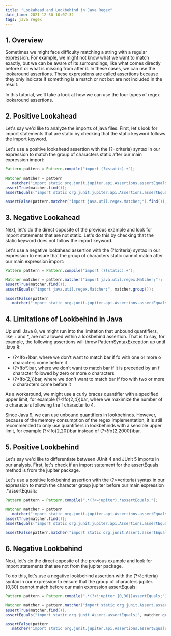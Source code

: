 ```yaml
---
title: "Lookahead and Lookbehind in Java Regex"
date_time: 2021-12-30 10:07:32
tags: java regex
---
```


## 1. Overview
Sometimes we might face difficulty matching a string with a regular expression. For example, we might not know what we want to match exactly, but we can be aware of its surroundings, like what comes directly before it or what is missing from after it. In these cases, we can use the lookaround assertions. These expressions are called assertions because they only indicate if something is a match or not but are not included in the result.

In this tutorial, we'll take a look at how we can use the four types of regex lookaround assertions.

## 2. Positive Lookahead
Let's say we'd like to analyze the imports of java files. First, let's look for import statements that are static by checking that the static keyword follows the import keyword.

Let's use a positive lookahead assertion with the (?=criteria) syntax in our expression to match the group of characters static after our main expression import:

```java
Pattern pattern = Pattern.compile("import (?=static).+");

Matcher matcher = pattern
  .matcher("import static org.junit.jupiter.api.Assertions.assertEquals;");
assertTrue(matcher.find());
assertEquals("import static org.junit.jupiter.api.Assertions.assertEquals;", matcher.group());

assertFalse(pattern.matcher("import java.util.regex.Matcher;").find());
```

## 3. Negative Lookahead
Next, let's do the direct opposite of the previous example and look for import statements that are not static. Let's do this by checking that the static keyword does not follow the import keyword.

Let's use a negative lookahead assertion with the (?!criteria) syntax in our expression to ensure that the group of characters static cannot match after our main expression import:

```java
Pattern pattern = Pattern.compile("import (?!static).+");

Matcher matcher = pattern.matcher("import java.util.regex.Matcher;");
assertTrue(matcher.find());
assertEquals("import java.util.regex.Matcher;", matcher.group());

assertFalse(pattern
  .matcher("import static org.junit.jupiter.api.Assertions.assertEquals;").find());
```

## 4. Limitations of Lookbehind in Java
Up until Java 8, we might run into the limitation that unbound quantifiers, like + and *, are not allowed within a lookbehind assertion. That is to say, for example, the following assertions will throw PatternSyntaxException up until Java 8:

- (?<!fo+)bar, where we don't want to match bar if fo with one or more o characters come before it
- (?<!fo*)bar, where we don't want to match bar if it is preceded by an f character followed by zero or more o characters
- (?<!fo{2,})bar, where we don't want to match bar if foo with two or more o characters come before it

As a workaround, we might use a curly braces quantifier with a specified upper limit, for example (?<!fo{2,4})bar, where we maximize the number of o characters following the f character to 4.

Since Java 9, we can use unbound quantifiers in lookbehinds. However, because of the memory consumption of the regex implementation, it is still recommended to only use quantifiers in lookbehinds with a sensible upper limit, for example (?<!fo{2,20})bar instead of (?<!fo{2,2000})bar.


## 5. Positive Lookbehind
Let's say we'd like to differentiate between JUnit 4 and JUnit 5 imports in our analysis. First, let's check if an import statement for the assertEquals method is from the jupiter package.

Let's use a positive lookbehind assertion with the (?<=criteria) syntax in our expression to match the character group jupiter before our main expression .*assertEquals:

```java
Pattern pattern = Pattern.compile(".*(?<=jupiter).*assertEquals;");

Matcher matcher = pattern
  .matcher("import static org.junit.jupiter.api.Assertions.assertEquals;");
assertTrue(matcher.find());
assertEquals("import static org.junit.jupiter.api.Assertions.assertEquals;", matcher.group());

assertFalse(pattern.matcher("import static org.junit.Assert.assertEquals;").find());
```

## 6. Negative Lookbehind
Next, let's do the direct opposite of the previous example and look for import statements that are not from the jupiter package.

To do this, let's use a negative lookbehind assertion with the (?<!criteria) syntax in our expression to ensure that the group of characters jupiter.{0,30} cannot match before our main expression assertEquals:

```java
Pattern pattern = Pattern.compile(".*(?<!jupiter.{0,30})assertEquals;");

Matcher matcher = pattern.matcher("import static org.junit.Assert.assertEquals;");
assertTrue(matcher.find());
assertEquals("import static org.junit.Assert.assertEquals;", matcher.group());

assertFalse(pattern
  .matcher("import static org.junit.jupiter.api.Assertions.assertEquals;").find());
```
